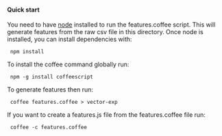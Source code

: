#### Quick start

You need to have [node](http://nodejs.org/) installed to run the features.coffee script.  This will generate features from the raw csv file in this directory.  Once node is installed, you can install dependencies with:

     npm install

To install the coffee command globally run:

     npm -g install coffeescript

To generate features then run:

     coffee features.coffee > vector-exp

If you want to create a features.js file from the features.coffee file run:

     coffee -c features.coffee
